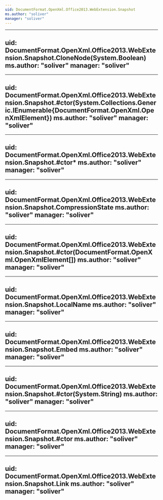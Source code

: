 ```yaml
---
uid: DocumentFormat.OpenXml.Office2013.WebExtension.Snapshot
ms.author: "soliver"
manager: "soliver"
---
```


---
uid: DocumentFormat.OpenXml.Office2013.WebExtension.Snapshot.CloneNode(System.Boolean)
ms.author: "soliver"
manager: "soliver"
---

---
uid: DocumentFormat.OpenXml.Office2013.WebExtension.Snapshot.#ctor(System.Collections.Generic.IEnumerable{DocumentFormat.OpenXml.OpenXmlElement})
ms.author: "soliver"
manager: "soliver"
---

---
uid: DocumentFormat.OpenXml.Office2013.WebExtension.Snapshot.#ctor*
ms.author: "soliver"
manager: "soliver"
---

---
uid: DocumentFormat.OpenXml.Office2013.WebExtension.Snapshot.CompressionState
ms.author: "soliver"
manager: "soliver"
---

---
uid: DocumentFormat.OpenXml.Office2013.WebExtension.Snapshot.#ctor(DocumentFormat.OpenXml.OpenXmlElement[])
ms.author: "soliver"
manager: "soliver"
---

---
uid: DocumentFormat.OpenXml.Office2013.WebExtension.Snapshot.LocalName
ms.author: "soliver"
manager: "soliver"
---

---
uid: DocumentFormat.OpenXml.Office2013.WebExtension.Snapshot.Embed
ms.author: "soliver"
manager: "soliver"
---

---
uid: DocumentFormat.OpenXml.Office2013.WebExtension.Snapshot.#ctor(System.String)
ms.author: "soliver"
manager: "soliver"
---

---
uid: DocumentFormat.OpenXml.Office2013.WebExtension.Snapshot.#ctor
ms.author: "soliver"
manager: "soliver"
---

---
uid: DocumentFormat.OpenXml.Office2013.WebExtension.Snapshot.Link
ms.author: "soliver"
manager: "soliver"
---
